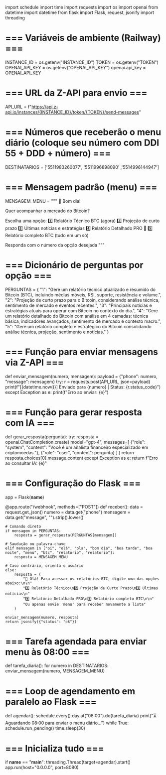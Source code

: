 import schedule
import time
import requests
import os
import openai
from datetime import datetime
from flask import Flask, request, jsonify
import threading

# === Variáveis de ambiente (Railway) ===
INSTANCE_ID = os.getenv("INSTANCE_ID")
TOKEN = os.getenv("TOKEN")
OPENAI_API_KEY = os.getenv("OPENAI_API_KEY")
openai.api_key = OPENAI_API_KEY

# === URL da Z-API para envio ===
API_URL = f"https://api.z-api.io/instances/{INSTANCE_ID}/token/{TOKEN}/send-messages"

# === Números que receberão o menu diário (coloque seu número com DDI 55 + DDD + número) ===
DESTINATARIOS = ['5511983260077', '5511996898090' ,'5514996144947']


# === Mensagem padrão (menu) ===
MENSAGEM_MENU = """
👋 Bom dia!

Quer acompanhar o mercado do Bitcoin?

Escolha uma opção:
1️⃣ Relatório Técnico BTC (agora)
2️⃣ Projeção de curto prazo
3️⃣ Últimas notícias e estratégias
4️⃣ Relatório Detalhado PRO 🧠
5️⃣ Relatório completo BTC (tudo em um só)

Responda com o número da opção desejada 
"""

# === Dicionário de perguntas por opção ===
PERGUNTAS = {
    "1": "Gere um relatório técnico atualizado e resumido do Bitcoin (BTC), incluindo médias móveis, RSI, suporte, resistência e volume.",
    "2": "Projeção de curto prazo para o Bitcoin, considerando análise técnica, sentimento de mercado e eventos recentes.",
    "3": "Principais notícias e estratégias atuais para operar com Bitcoin no contexto do dia.",
    "4": "Gere um relatório detalhado do Bitcoin com análise em 4 camadas: técnica básica, indicadores avançados, sentimento de mercado e contexto macro.",
    "5": "Gere um relatório completo e estratégico do Bitcoin consolidando análise técnica, projeção, sentimento e notícias."
}

# === Função para enviar mensagens via Z-API ===
def enviar_mensagem(numero, mensagem):
    payload = {"phone": numero, "message": mensagem}
    try:
        r = requests.post(API_URL, json=payload)
        print(f"[{datetime.now()}] Enviado para {numero} | Status: {r.status_code}")
    except Exception as e:
        print(f"Erro ao enviar: {e}")

# === Função para gerar resposta com IA ===
def gerar_resposta(pergunta):
    try:
        resposta = openai.ChatCompletion.create(
            model="gpt-4",
            messages=[
                {"role": "system", "content": "Você é um analista financeiro especializado em criptomoedas."},
                {"role": "user", "content": pergunta}
            ]
        )
        return resposta.choices[0].message.content
    except Exception as e:
        return f"Erro ao consultar IA: {e}"

# === Configuração do Flask ===
app = Flask(__name__)

@app.route("/webhook", methods=["POST"])
def receber():
    data = request.get_json()
    numero = data.get("phone")
    mensagem = data.get("message", "").strip().lower()

    # Comando direto
    if mensagem in PERGUNTAS:
        resposta = gerar_resposta(PERGUNTAS[mensagem])
    
    # Saudação ou palavra-chave
    elif mensagem in ["oi", "olá", "ola", "bom dia", "boa tarde", "boa noite", "menu", "btc", "relatório", "relatorio"]:
        resposta = MENSAGEM_MENU

    # Caso contrário, orienta o usuário
    else:
        resposta = (
            "👋 Olá! Para acessar os relatórios BTC, digite uma das opções abaixo:\n\n"
            "1️⃣ Relatório Técnico\n2️⃣ Projeção de Curto Prazo\n3️⃣ Últimas notícias\n"
            "4️⃣ Relatório Detalhado PRO\n5️⃣ Relatório completo BTC\n\n"
            "Ou apenas envie 'menu' para receber novamente a lista"
        )

    enviar_mensagem(numero, resposta)
    return jsonify({"status": "ok"})

# === Tarefa agendada para enviar menu às 08:00 ===
def tarefa_diaria():
    for numero in DESTINATARIOS:
        enviar_mensagem(numero, MENSAGEM_MENU)

# === Loop de agendamento em paralelo ao Flask ===
def agendar():
    schedule.every().day.at("08:00").do(tarefa_diaria)
    print("⏳ Aguardando 08:00 para enviar o menu diário...")
    while True:
        schedule.run_pending()
        time.sleep(30)

# === Inicializa tudo ===
if __name__ == "__main__":
    threading.Thread(target=agendar).start()
    app.run(host="0.0.0.0", port=8080)

  

